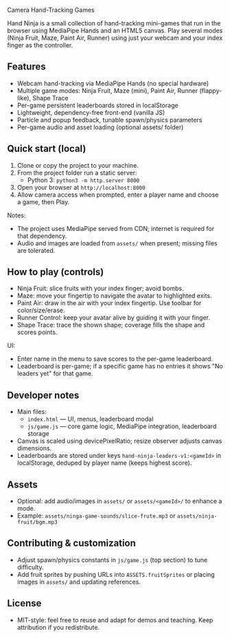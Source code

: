 Camera Hand-Tracking Games

Hand Ninja is a small collection of hand-tracking mini-games that run in the browser using MediaPipe Hands and an HTML5 canvas. Play several modes (Ninja Fruit, Maze, Paint Air, Runner) using just your webcam and your index finger as the controller.

## Features
- Webcam hand-tracking via MediaPipe Hands (no special hardware)
- Multiple game modes: Ninja Fruit, Maze (mini), Paint Air, Runner (flappy-like), Shape Trace
- Per-game persistent leaderboards stored in localStorage
- Lightweight, dependency-free front-end (vanilla JS)
- Particle and popup feedback, tunable spawn/physics parameters
- Per-game audio and asset loading (optional assets/ folder)

## Quick start (local)
1. Clone or copy the project to your machine.
2. From the project folder run a static server:
   - Python 3: `python3 -m http.server 8000`
3. Open your browser at `http://localhost:8000`
4. Allow camera access when prompted, enter a player name and choose a game, then Play.

Notes:
- The project uses MediaPipe served from CDN; internet is required for that dependency.
- Audio and images are loaded from `assets/` when present; missing files are tolerated.

## How to play (controls)
- Ninja Fruit: slice fruits with your index finger; avoid bombs.
- Maze: move your fingertip to navigate the avatar to highlighted exits.
- Paint Air: draw in the air with your index fingertip. Use toolbar for color/size/erase.
- Runner Control: keep your avatar alive by guiding it with your finger.
- Shape Trace: trace the shown shape; coverage fills the shape and scores points.

UI:
- Enter name in the menu to save scores to the per-game leaderboard.
- Leaderboard is per-game; if a specific game has no entries it shows "No leaders yet" for that game.

## Developer notes
- Main files:
  - `index.html` — UI, menus, leaderboard modal
  - `js/game.js` — core game logic, MediaPipe integration, leaderboard storage
- Canvas is scaled using devicePixelRatio; resize observer adjusts canvas dimensions.
- Leaderboards are stored under keys `hand-ninja-leaders-v1:<gameId>` in localStorage, deduped by player name (keeps highest score).

## Assets
- Optional: add audio/images in `assets/` or `assets/<gameId>/` to enhance a mode.
- Example: `assets/ninga-game-sounds/slice-frute.mp3` or `assets/ninja-fruit/bgm.mp3`

## Contributing & customization
- Adjust spawn/physics constants in `js/game.js` (top section) to tune difficulty.
- Add fruit sprites by pushing URLs into `ASSETS.fruitSprites` or placing images in `assets/` and updating references.

## License
- MIT-style: feel free to reuse and adapt for demos and teaching. Keep attribution if you redistribute.
